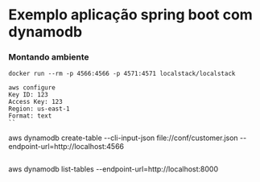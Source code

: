 # Exemplo aplicação spring boot com dynamodb

### Montando ambiente
```
docker run --rm -p 4566:4566 -p 4571:4571 localstack/localstack
```
```
aws configure
Key ID: 123
Access Key: 123
Region: us-east-1
Format: text
``
```
aws dynamodb create-table --cli-input-json file://conf/customer.json --endpoint-url=http://localhost:4566
```
```
aws dynamodb list-tables --endpoint-url=http://localhost:8000
```